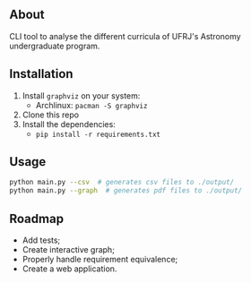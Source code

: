 About
---

CLI tool to analyse the different curricula of UFRJ's Astronomy undergraduate program.


Installation
---

1. Install `graphviz` on your system:
    - Archlinux: `pacman -S graphviz`
1. Clone this repo
1. Install the dependencies:
    - `pip install -r requirements.txt`



Usage
---

```bash
python main.py --csv  # generates csv files to ./output/
python main.py --graph  # generates pdf files to ./output/
```


Roadmap
---
- Add tests;
- Create interactive graph;
- Properly handle requirement equivalence;
- Create a web application.

